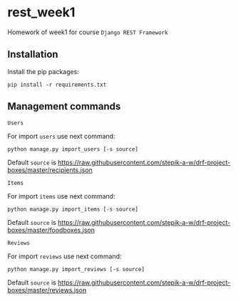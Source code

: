 # rest_week1

Homework of week1 for course `Django REST Framework`


## Installation

Install the pip packages:

```pip install -r requirements.txt```

## Management commands

`Users`

For import `users` use next command:

```python manage.py import_users [-s source]```

Default `source` is https://raw.githubusercontent.com/stepik-a-w/drf-project-boxes/master/recipients.json

`Items`

For import `items` use next command:

```python manage.py import_items [-s source]```

Default `source` is https://raw.githubusercontent.com/stepik-a-w/drf-project-boxes/master/foodboxes.json

`Reviews`

For import `reviews` use next command:

```python manage.py import_reviews [-s source]```

Default `source` is https://raw.githubusercontent.com/stepik-a-w/drf-project-boxes/master/reviews.json

